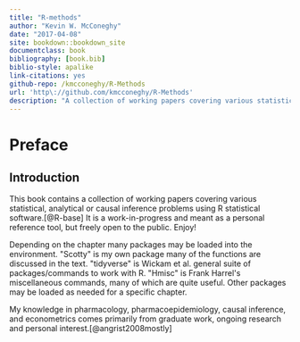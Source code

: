 ```yaml
--- 
title: "R-methods"
author: "Kevin W. McConeghy"
date: "2017-04-08"
site: bookdown::bookdown_site
documentclass: book
bibliography: [book.bib]
biblio-style: apalike
link-citations: yes
github-repo: /kmcconeghy/R-Methods
url: 'http\://github.com/kmcconeghy/R-Methods'
description: "A collection of working papers covering various statistical, analytical or causal inference problems."
---
```


# Preface   

## Introduction  
  This book contains a collection of working papers covering various statistical, analytical or causal inference problems using R statistical software.[@R-base] It is a work-in-progress and meant as a personal reference tool, but freely open to the public. Enjoy!  

  Depending on the chapter many packages may be loaded into the environment. "Scotty" is my own package many of the functions are discussed in the text. "tidyverse" is Wickam et al. general suite of packages/commands to work with R. "Hmisc" is Frank Harrel's miscellaneous commands, many of which are quite useful. Other packages may be loaded as needed for a specific chapter.  
  
  My knowledge in pharmacology, pharmacoepidemiology, causal inference, and econometrics comes primarily from graduate work, ongoing research and personal interest.[@angrist2008mostly]
